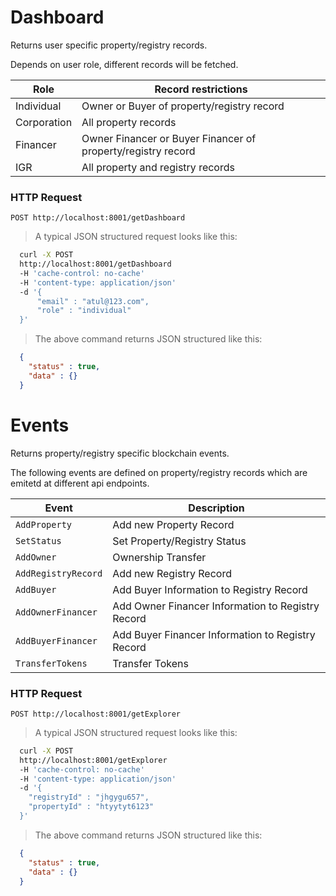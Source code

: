 # Dashboard

  Returns user specific property/registry records.

  Depends on user role, different records will be fetched.

  Role | Record restrictions
  -------- | -------
  Individual | Owner or Buyer of property/registry record
  Corporation | All property records
  Financer | Owner Financer or Buyer Financer of property/registry record
  IGR | All property and registry records

### HTTP Request

`POST http://localhost:8001/getDashboard`

> A typical JSON structured request looks like this:

```bash
  curl -X POST 
  http://localhost:8001/getDashboard 
  -H 'cache-control: no-cache' 
  -H 'content-type: application/json' 
  -d '{
      "email" : "atul@123.com",
      "role" : "individual"
  }'
```

> The above command returns JSON structured like this:

```json
  {
    "status" : true,
    "data" : {}
  }
```
# Events

Returns property/registry specific blockchain events.

The following events are defined on property/registry records which are emitetd at different api endpoints.

Event | Description
-------- | --------
<code>AddProperty</code> | Add new Property Record
<code>SetStatus</code> | Set Property/Registry Status 
<code>AddOwner</code> | Ownership Transfer
<code>AddRegistryRecord</code> | Add new Registry Record
<code>AddBuyer</code> | Add Buyer Information to Registry Record
<code>AddOwnerFinancer</code> | Add Owner Financer Information to Registry Record
<code>AddBuyerFinancer</code> | Add Buyer Financer Information to Registry Record
<code>TransferTokens</code> | Transfer Tokens

### HTTP Request

`POST http://localhost:8001/getExplorer`

> A typical JSON structured request looks like this:

```bash
  curl -X POST 
  http://localhost:8001/getExplorer 
  -H 'cache-control: no-cache' 
  -H 'content-type: application/json' 
  -d '{
    "registryId" : "jhgygu657",
    "propertyId" : "htyytyt6123"
  }'
```

> The above command returns JSON structured like this:

```json
  {
    "status" : true,
    "data" : {}
  }
```
